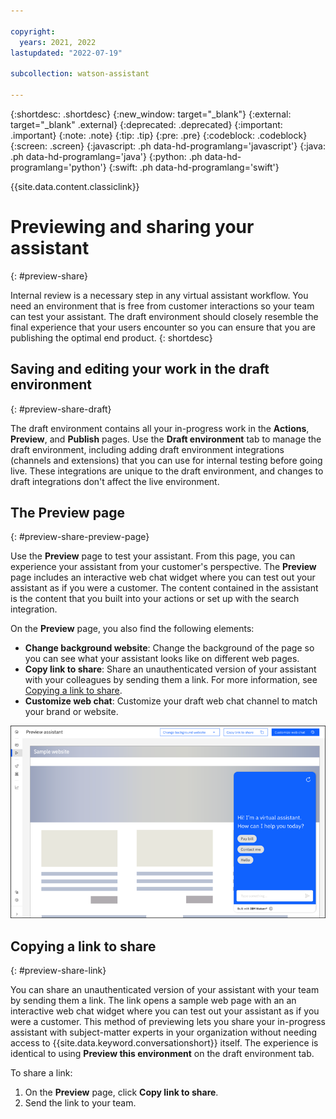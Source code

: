 ```yaml
---

copyright:
  years: 2021, 2022
lastupdated: "2022-07-19"

subcollection: watson-assistant

---
```


{:shortdesc: .shortdesc}
{:new_window: target="_blank"}
{:external: target="_blank" .external}
{:deprecated: .deprecated}
{:important: .important}
{:note: .note}
{:tip: .tip}
{:pre: .pre}
{:codeblock: .codeblock}
{:screen: .screen}
{:javascript: .ph data-hd-programlang='javascript'}
{:java: .ph data-hd-programlang='java'}
{:python: .ph data-hd-programlang='python'}
{:swift: .ph data-hd-programlang='swift'}

{{site.data.content.classiclink}}

# Previewing and sharing your assistant
{: #preview-share}

Internal review is a necessary step in any virtual assistant workflow. You need an environment that is free from customer interactions so your team can test your assistant. The draft environment should closely resemble the final experience that your users encounter so you can ensure that you are publishing the optimal end product.
{: shortdesc}

## Saving and editing your work in the draft environment
{: #preview-share-draft}

The draft environment contains all your in-progress work in the **Actions**, **Preview**, and **Publish** pages. Use the **Draft environment** tab to manage the draft environment, including adding draft environment integrations (channels and extensions) that you can use for internal testing before going live. These integrations are unique to the draft environment, and changes to draft integrations don't affect the live environment.

## The Preview page
{: #preview-share-preview-page}

Use the **Preview** page to test your assistant. From this page, you can experience your assistant from your customer's perspective. The **Preview** page includes an interactive web chat widget where you can test out your assistant as if you were a customer. The content contained in the assistant is the content that you built into your actions or set up with the search integration. 

On the **Preview** page, you also find the following elements:
- **Change background website**: Change the background of the page so you can see what your assistant looks like on different web pages.
- **Copy link to share**: Share an unauthenticated version of your assistant with your colleagues by sending them a link. For more information, see [Copying a link to share](#preview-share-link).
- **Customize web chat**: Customize your draft web chat channel to match your brand or website.

![Image of the Preview page](images/preview-page.png)

## Copying a link to share
{: #preview-share-link}

You can share an unauthenticated version of your assistant with your team by sending them a link. The link opens a sample web page with an an interactive web chat widget where you can test out your assistant as if you were a customer. This method of previewing lets you share your in-progress assistant with subject-matter experts in your organization without needing access to {{site.data.keyword.conversationshort}} itself. The experience is identical to using **Preview this environment** on the draft environment tab.

To share a link:
1. On the **Preview** page, click **Copy link to share**.
1. Send the link to your team.

